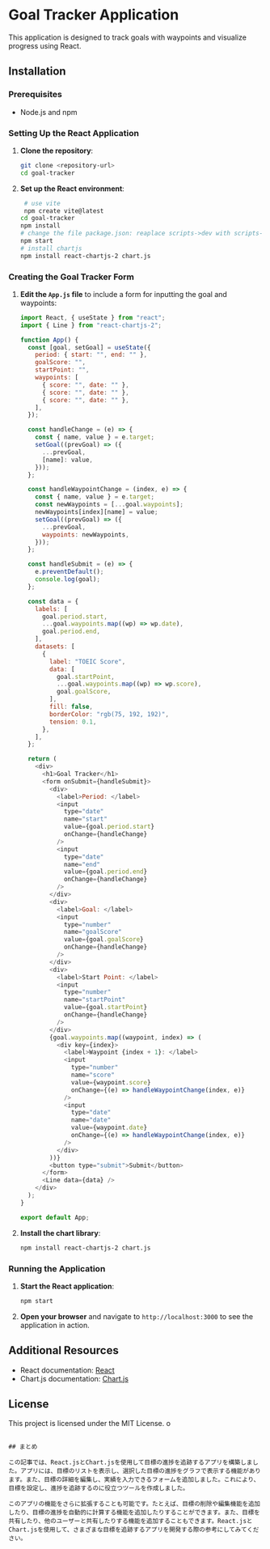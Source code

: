 # Goal Tracker Application

This application is designed to track goals with waypoints and visualize progress using React.

## Installation

### Prerequisites

- Node.js and npm

### Setting Up the React Application

1. **Clone the repository**:

   ```sh
   git clone <repository-url>
   cd goal-tracker
   ```

2. **Set up the React environment**:

   ```sh
    # use vite
    npm create vite@latest
   cd goal-tracker
   npm install
   # change the file package.json: reaplace scripts->dev with scripts->start
   npm start
   # install chartjs
   npm install react-chartjs-2 chart.js
   ```

### Creating the Goal Tracker Form

1. **Edit the `App.js` file** to include a form for inputting the goal and waypoints:

   ```javascript
   import React, { useState } from "react";
   import { Line } from "react-chartjs-2";

   function App() {
     const [goal, setGoal] = useState({
       period: { start: "", end: "" },
       goalScore: "",
       startPoint: "",
       waypoints: [
         { score: "", date: "" },
         { score: "", date: "" },
         { score: "", date: "" },
       ],
     });

     const handleChange = (e) => {
       const { name, value } = e.target;
       setGoal((prevGoal) => ({
         ...prevGoal,
         [name]: value,
       }));
     };

     const handleWaypointChange = (index, e) => {
       const { name, value } = e.target;
       const newWaypoints = [...goal.waypoints];
       newWaypoints[index][name] = value;
       setGoal((prevGoal) => ({
         ...prevGoal,
         waypoints: newWaypoints,
       }));
     };

     const handleSubmit = (e) => {
       e.preventDefault();
       console.log(goal);
     };

     const data = {
       labels: [
         goal.period.start,
         ...goal.waypoints.map((wp) => wp.date),
         goal.period.end,
       ],
       datasets: [
         {
           label: "TOEIC Score",
           data: [
             goal.startPoint,
             ...goal.waypoints.map((wp) => wp.score),
             goal.goalScore,
           ],
           fill: false,
           borderColor: "rgb(75, 192, 192)",
           tension: 0.1,
         },
       ],
     };

     return (
       <div>
         <h1>Goal Tracker</h1>
         <form onSubmit={handleSubmit}>
           <div>
             <label>Period: </label>
             <input
               type="date"
               name="start"
               value={goal.period.start}
               onChange={handleChange}
             />
             <input
               type="date"
               name="end"
               value={goal.period.end}
               onChange={handleChange}
             />
           </div>
           <div>
             <label>Goal: </label>
             <input
               type="number"
               name="goalScore"
               value={goal.goalScore}
               onChange={handleChange}
             />
           </div>
           <div>
             <label>Start Point: </label>
             <input
               type="number"
               name="startPoint"
               value={goal.startPoint}
               onChange={handleChange}
             />
           </div>
           {goal.waypoints.map((waypoint, index) => (
             <div key={index}>
               <label>Waypoint {index + 1}: </label>
               <input
                 type="number"
                 name="score"
                 value={waypoint.score}
                 onChange={(e) => handleWaypointChange(index, e)}
               />
               <input
                 type="date"
                 name="date"
                 value={waypoint.date}
                 onChange={(e) => handleWaypointChange(index, e)}
               />
             </div>
           ))}
           <button type="submit">Submit</button>
         </form>
         <Line data={data} />
       </div>
     );
   }

   export default App;
   ```

2. **Install the chart library**:
   ```sh
   npm install react-chartjs-2 chart.js
   ```

### Running the Application

1. **Start the React application**:

   ```sh
   npm start
   ```

2. **Open your browser** and navigate to `http://localhost:3000` to see the application in action.

## Additional Resources

- React documentation: [React](https://reactjs.org/docs/getting-started.html)
- Chart.js documentation: [Chart.js](https://www.chartjs.org/docs/latest/)

## License

This project is licensed under the MIT License.
o

```

## まとめ

この記事では、React.jsとChart.jsを使用して目標の進捗を追跡するアプリを構築しました。アプリには、目標のリストを表示し、選択した目標の進捗をグラフで表示する機能があります。また、目標の詳細を編集し、実績を入力できるフォームを追加しました。これにより、目標を設定し、進捗を追跡するのに役立つツールを作成しました。

このアプリの機能をさらに拡張することも可能です。たとえば、目標の削除や編集機能を追加したり、目標の進捗を自動的に計算する機能を追加したりすることができます。また、目標を共有したり、他のユーザーと共有したりする機能を追加することもできます。React.jsとChart.jsを使用して、さまざまな目標を追跡するアプリを開発する際の参考にしてみてください。
```
